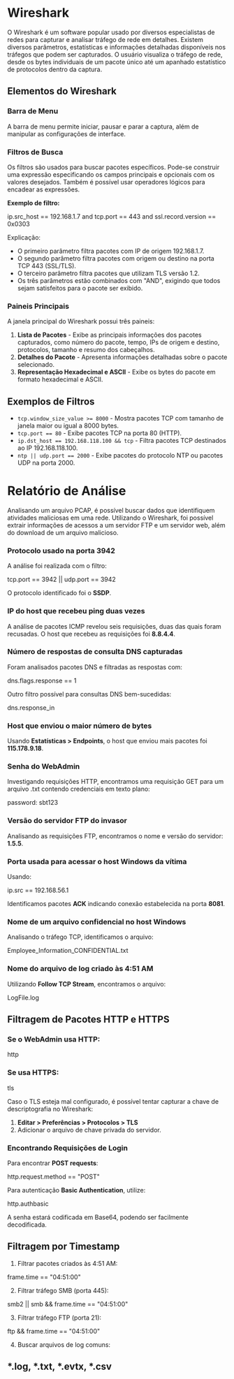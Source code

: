 # **Wireshark**

O Wireshark é um software popular usado por diversos especialistas de redes para capturar e analisar tráfego de rede em detalhes. Existem diversos parâmetros, estatísticas e informações detalhadas disponíveis nos tráfegos que podem ser capturados. O usuário visualiza o tráfego de rede, desde os bytes individuais de um pacote único até um apanhado estatístico de protocolos dentro da captura.

## **Elementos do Wireshark**

### **Barra de Menu**

A barra de menu permite iniciar, pausar e parar a captura, além de manipular as configurações de interface.

### **Filtros de Busca**

Os filtros são usados para buscar pacotes específicos. Pode-se construir uma expressão especificando os campos principais e opcionais com os valores desejados. Também é possível usar operadores lógicos para encadear as expressões.

**Exemplo de filtro:**

ip.src\_host \== 192.168.1.7 and tcp.port \== 443 and ssl.record.version \== 0x0303

Explicação:

* O primeiro parâmetro filtra pacotes com IP de origem 192.168.1.7.  
* O segundo parâmetro filtra pacotes com origem ou destino na porta TCP 443 (SSL/TLS).  
* O terceiro parâmetro filtra pacotes que utilizam TLS versão 1.2.  
* Os três parâmetros estão combinados com "AND", exigindo que todos sejam satisfeitos para o pacote ser exibido.

### **Paineis Principais**

A janela principal do Wireshark possui três paineis:

1. **Lista de Pacotes** \- Exibe as principais informações dos pacotes capturados, como número do pacote, tempo, IPs de origem e destino, protocolos, tamanho e resumo dos cabeçalhos.  
2. **Detalhes do Pacote** \- Apresenta informações detalhadas sobre o pacote selecionado.  
3. **Representação Hexadecimal e ASCII** \- Exibe os bytes do pacote em formato hexadecimal e ASCII.

## **Exemplos de Filtros**

* `tcp.window_size_value >= 8000` \- Mostra pacotes TCP com tamanho de janela maior ou igual a 8000 bytes.  
* `tcp.port == 80` \- Exibe pacotes TCP na porta 80 (HTTP).  
* `ip.dst_host == 192.168.118.100 && tcp` \- Filtra pacotes TCP destinados ao IP 192.168.118.100.  
* `ntp || udp.port == 2000` \- Exibe pacotes do protocolo NTP ou pacotes UDP na porta 2000\.

# **Relatório de Análise**

Analisando um arquivo PCAP, é possível buscar dados que identifiquem atividades maliciosas em uma rede. Utilizando o Wireshark, foi possível extrair informações de acessos a um servidor FTP e um servidor web, além do download de um arquivo malicioso.

### **Protocolo usado na porta 3942**

A análise foi realizada com o filtro:

tcp.port \== 3942 || udp.port \== 3942

O protocolo identificado foi o **SSDP**.

### **IP do host que recebeu ping duas vezes**

A análise de pacotes ICMP revelou seis requisições, duas das quais foram recusadas. O host que recebeu as requisições foi **8.8.4.4**.

### **Número de respostas de consulta DNS capturadas**

Foram analisados pacotes DNS e filtradas as respostas com:

dns.flags.response \== 1

Outro filtro possível para consultas DNS bem-sucedidas:

dns.response\_in

### **Host que enviou o maior número de bytes**

Usando **Estatísticas \> Endpoints**, o host que enviou mais pacotes foi **115.178.9.18**.

### **Senha do WebAdmin**

Investigando requisições HTTP, encontramos uma requisição GET para um arquivo .txt contendo credenciais em texto plano:

password: sbt123

### **Versão do servidor FTP do invasor**

Analisando as requisições FTP, encontramos o nome e versão do servidor: **1.5.5**.

### **Porta usada para acessar o host Windows da vítima**

Usando:

ip.src \== 192.168.56.1

Identificamos pacotes **ACK** indicando conexão estabelecida na porta **8081**.

### **Nome de um arquivo confidencial no host Windows**

Analisando o tráfego TCP, identificamos o arquivo:

Employee\_Information\_CONFIDENTIAL.txt

### **Nome do arquivo de log criado às 4:51 AM**

Utilizando **Follow TCP Stream**, encontramos o arquivo:

LogFile.log

## **Filtragem de Pacotes HTTP e HTTPS**

### **Se o WebAdmin usa HTTP:**

http

### **Se usa HTTPS:**

tls

Caso o TLS esteja mal configurado, é possível tentar capturar a chave de descriptografia no Wireshark:

1. **Editar \> Preferências \> Protocolos \> TLS**  
2. Adicionar o arquivo de chave privada do servidor.

### **Encontrando Requisições de Login**

Para encontrar **POST requests**:

http.request.method \== "POST"

Para autenticação **Basic Authentication**, utilize:

http.authbasic

A senha estará codificada em Base64, podendo ser facilmente decodificada.

## **Filtragem por Timestamp**

1. Filtrar pacotes criados às 4:51 AM:

frame.time \== "04:51:00"

2. Filtrar tráfego SMB (porta 445):

smb2 || smb && frame.time \== "04:51:00"

3. Filtrar tráfego FTP (porta 21):

ftp && frame.time \== "04:51:00"

4. Buscar arquivos de log comuns:

\*.log, \*.txt, \*.evtx, \*.csv  
---

